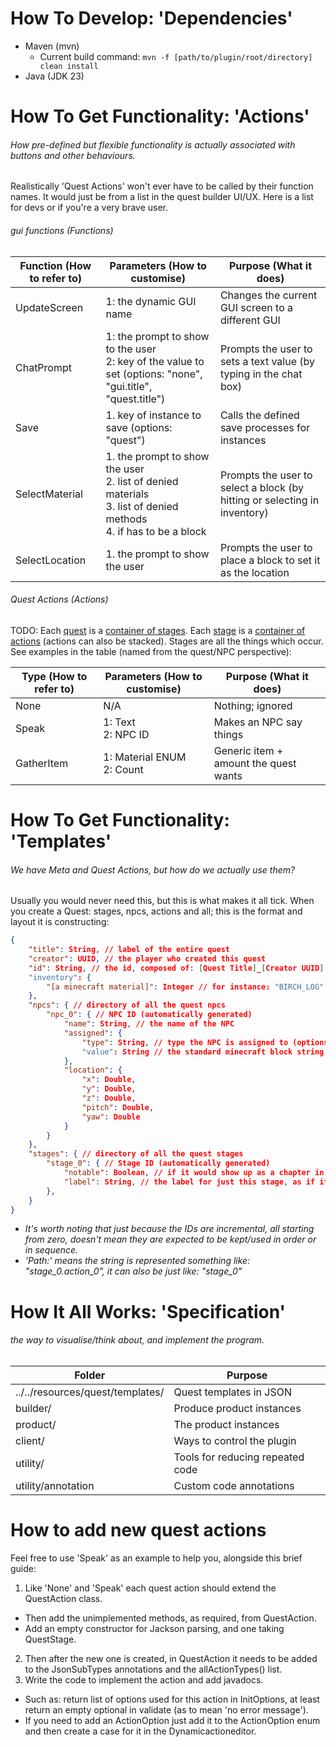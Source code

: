 # How To Develop: 'Dependencies'
- Maven (mvn)
    - Current build command: ``mvn -f [path/to/plugin/root/directory] clean install``
- Java (JDK 23)

# How To Get Functionality: 'Actions'
###### How pre-defined but flexible functionality is actually associated with buttons and other behaviours.
Realistically 'Quest Actions' won't ever have to be called by their function names. It would just be from a list in the quest builder UI/UX. Here is a list for devs or if you're a very brave user.

###### gui functions (Functions)
| Function (How to refer to) | Parameters (How to customise)                                                                                 | Purpose (What it does)                                                    |
|----------------------------|---------------------------------------------------------------------------------------------------------------|---------------------------------------------------------------------------|
| UpdateScreen               | 1: the dynamic GUI name                                                                                       | Changes the current GUI screen to a different GUI                         |
| ChatPrompt                 | 1: the prompt to show to the user<br>2: key of the value to set (options: "none", "gui.title", "quest.title") | Prompts the user to sets a text value (by typing in the chat box)         |
| Save                       | 1. key of instance to save (options: "quest")                                                                 | Calls the defined save processes for instances                            |
| SelectMaterial             | 1. the prompt to show the user<br>2. list of denied materials<br>3. list of denied methods<br>4. if has to be a block | Prompts the user to select a block (by hitting or selecting in inventory) |
| SelectLocation             | 1. the prompt to show the user                                                                                | Prompts the user to place a block to set it as the location               |

###### Quest Actions (Actions)
TODO: Each <ins>quest</ins> is a <ins>container of stages</ins>. Each <ins>stage</ins> is a <ins>container of actions</ins> (actions can also be stacked). Stages are all the things which occur. See examples in the table (named from the quest/NPC perspective):

| Type (How to refer to) | Parameters (How to customise) | Purpose (What it does)                          |
|------------------------|-------------------------------|-------------------------------------------------|
| None                   | N/A                           | Nothing; ignored                                |
| Speak                  | 1: Text<br>2: NPC ID          | Makes an NPC say things                         |
| GatherItem             | 1: Material ENUM<br>2: Count  | Generic item + amount the quest wants           |

# How To Get Functionality: 'Templates'
###### We have Meta and Quest Actions, but how do we actually use them?
Usually you would never need this, but this is what makes it all tick. When you create a Quest: stages, npcs, actions and all; this is the format and layout it is constructing:
```json
{
    "title": String, // label of the entire quest
    "creator": UUID, // the player who created this quest
    "id": String, // the id, composed of: [Quest Title]_[Creator UUID]
    "inventory": {
        "[a minecraft material]": Integer // for instance: "BIRCH_LOG" : 1
    },
    "npcs": { // directory of all the quest npcs
        "npc_0": { // NPC ID (automatically generated)
            "name": String, // the name of the NPC
            "assigned": {
                "type": String, // type the NPC is assigned to (options: "BlockNPC")
                "value": String // the standard minecraft block string (like: minecraft:acacia_log)
            },
            "location": {
                "x": Double,
                "y": Double,
                "z": Double,
                "pitch": Double,
                "yaw": Double
            }
        }
    },
    "stages": { // directory of all the quest stages
        "stage_0": { // Stage ID (automatically generated)
            "notable": Boolean, // if it would show up as a chapter in a book; a notable stage
            "label": String, // the label for just this stage, as if it were a chapter
        },
    }
}
```
- *It's worth noting that just because the IDs are incremental, all starting from zero, doesn't mean they are expected to be kept/used in order or in sequence.*
- *'Path:' means the string is represented something like: "stage_0.action_0", it can also be just like: "stage_0"*

# How It All Works: 'Specification'
###### the way to visualise/think about, and implement the program.

| Folder                           | Purpose                          |
|----------------------------------|----------------------------------|
| ../../resources/quest/templates/ | Quest templates in JSON          |
| builder/                         | Produce product instances        |
| product/                         | The product instances            |
| client/                          | Ways to control the plugin       |
| utility/                         | Tools for reducing repeated code |
| utility/annotation               | Custom code annotations          |

# How to add new quest actions
Feel free to use 'Speak' as an example to help you, alongside this brief guide:
1. Like 'None' and 'Speak' each quest action should extend the QuestAction class.
  - Then add the unimplemented methods, as required, from QuestAction.
  - Add an empty constructor for Jackson parsing, and one taking QuestStage.
2. Then after the new one is created, in QuestAction it needs to be added to the JsonSubTypes annotations and the allActionTypes() list.
3. Write the code to implement the action and add javadocs. 
  - Such as: return list of options used for this action in InitOptions, at least return an empty optional in validate (as to mean 'no error message').
  - If you need to add an ActionOption just add it to the ActionOption enum and then create a case for it in the Dynamicactioneditor.